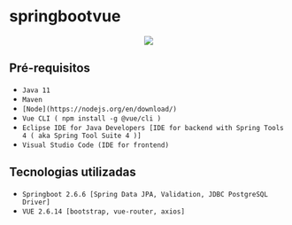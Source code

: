 # springbootvue

<p align="center">
<img src="http://img.shields.io/static/v1?label=STATUS&message=EM%20DESENVOLVIMENTO&color=GREEN&style=for-the-badge"/>
</p>

## Pré-requisitos

- ``Java 11``
- ``Maven``
- ``[Node](https://nodejs.org/en/download/)``
- ``Vue CLI ( npm install -g @vue/cli )``
- ``Eclipse IDE for Java Developers [IDE for backend with Spring Tools 4 ( aka Spring Tool Suite 4 )]``
- ``Visual Studio Code (IDE for frontend)``

## Tecnologias utilizadas

- ``Springboot 2.6.6 [Spring Data JPA, Validation, JDBC PostgreSQL Driver]``
- ``VUE 2.6.14 [bootstrap, vue-router, axios]``
